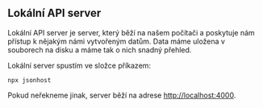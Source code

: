 ## Lokální API server

Lokální API server je server, který běží na našem počítači a poskytuje nám přístup k nějakým námi vytvořeným datům. Data máme uložena v souborech na disku a máme tak o nich snadný přehled.

Lokální server spustím ve složce příkazem:

```shell
npx jsonhost
```

Pokud neřekneme jinak, server běží na adrese [http://localhost:4000](http://localhost:4000).
